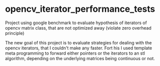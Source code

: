 # opencv_iterator_performance_tests
Project using google benchmark to evaluate hypothesis of iterators of opencv matrix class, that are not optimized away (violate zero overhead principle)

The new goal of this project is to evaluate strategies for dealing with the opencv iterators, that I couldn't make any faster. Fort his I used template meta programming to forward either pointers or the iterators to an stl algorithm, depending on the underlying matrices being continuous or not.
